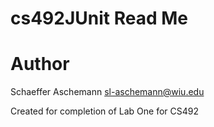 # cs492JUnit Read Me
# Author 
Schaeffer Aschemann
sl-aschemann@wiu.edu

Created for completion of Lab One for CS492
